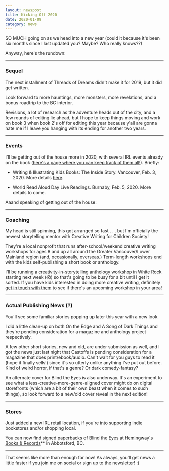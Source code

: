 ```yaml
---
layout: newspost
title: Kicking Off 2020
date: 2020-01-09
category: news
---
```


SO MUCH going on as we head into a new year (could it because it's been six months since I last updated you? Maybe? Who really knows??)

Anyway, here's the rundown:

---

### Sequel

The next installment of Threads of Dreams didn't make it for 2019, but it did get written.

Look forward to more hauntings, more monsters, more revelations, and a bonus roadtrip to the BC interior.

Revisions, a lot of research as the adventure heads out of the city, and a few rounds of editing lie ahead, but I hope to keep things moving and work on book 3 when book 2's off for editing this year because y'all are gonna hate me if I leave you hanging with its ending for another two years.


---

### Events

I'll be getting out of the house more in 2020, with several IRL events already on the book ([here's a page where you can keep track of them all!](https://kaie.space/events.html)). Briefly:

- Writing & Illustrating Kids Books: The Inside Story. Vancouver, Feb. 3, 2020. More details [here](https://vpl.bibliocommons.com/events/search/fq=branch_location_id:(CEN)&fq=types:(53e94ea21fdd7868020058ca)/event/5df81ba869c98645007cffb6).

- World Read Aloud Day Live Readings. Burnaby, Feb. 5, 2020. More details to come.

Aaand speaking of getting out of the house:


---

### Coaching

My head is still spinning, this got arranged so fast . . . but I'm officially the newest storytelling mentor with Creative Writing for Children Society!

They're a local nonprofit that runs after-school/weekend creative writing workshops for ages 8 and up all around the Greater Vancouver/Lower Mainland region (and, occasionally, overseas.) Term-length workshops end with the kids self-publishing a short book or anthology.

I'll be running a creativity-in-storytelling anthology workshop in White Rock starting next week (😱) so that's going to be busy for a bit until I get it sorted. If you have kids interested in doing more creative writing, definitely [get in touch with them](http://www.cwc2004.org/) to see if there's an upcoming workshop in your area!


---

### Actual Publishing News (?)

You'll see some familiar stories popping up later this year with a new look.

I did a little clean-up on both On the Edge and A Song of Dark Things and they're pending consideration for a magazine and anthology project respectively. 

A few other short stories, new and old, are under submission as well, and I got the news just last night that Castoffs is pending consideration for a magazine that does print/ebook/audio. Can't wait for you guys to read it (hope it finally sells!) since it's so utterly unlike anything I've put out before. Kind of weird horror, if that's a genre? Or dark comedy-fantasy?

An alternate cover for Blind the Eyes is also underway. It's an experiment to see what a less-creative-more-genre-aligned cover might do on digital storefronts (which are a bit of their own beast when it comes to such things), so look forward to a new/old cover reveal in the next edition!

---

### Stores

Just added a new IRL retail location, if you're into supporting indie bookstores and/or shopping local.

You can now find signed paperbacks of Blind the Eyes at [Hemingway's Books & Records](http://www.hemibooks.com/)** in Abbotsford, BC.

---

That seems like more than enough for now! As always, you'll get news a little faster if you join me on social or sign up to the newsletter! :)

